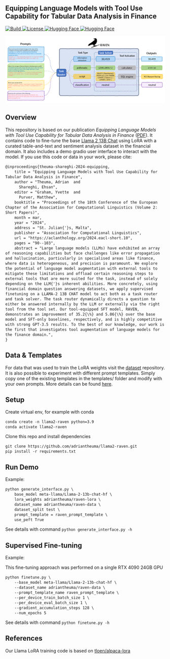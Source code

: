 ## Equipping Language Models with Tool Use Capability for Tabular Data Analysis in Finance

<p>
    <a href="https://www.python.org/">
        <img alt="Build" src="https://img.shields.io/badge/Python-3.9+-1f425f.svg?color=blue">
    </a>
    <a href="https://github.com/adriantheuma/llama2-raven/blob/main/LICENCE">
        <img alt="License" src="https://img.shields.io/badge/License-MIT-blue">
    </a>
    <a href="https://huggingface.co/adriantheuma/raven-lora" target="_blank">
        <img alt="Hugging Face" src="https://img.shields.io/badge/%F0%9F%A4%97%20-Model-blue?color=blue&logoColor=white" />
    </a>
    <a href="https://huggingface.co/adriantheuma/raven-data" target="_blank">
        <img alt="Hugging Face" src="https://img.shields.io/badge/%F0%9F%A4%97%20-Data-blue?color=blue&logoColor=white" />
    </a>
</p>

![teaser](raven-infeerence-pipeline.png)

## Overview

This repository is based on our publication *Equipping Language Models with Tool Use Capability for Tabular Data Analysis in Finance* ([PDF](https://aclanthology.org/2024.eacl-short.10.pdf)). It contains code to fine-tune the base [Llama 2 13B Chat](https://huggingface.co/meta-llama/Llama-2-13b) using LoRA with a curated table-and-text and sentiment analysis dataset in the financial domain. It also includes a demo gradio user interface to interact with the model. If you use this code or data in your work, please cite:

```
@inproceedings{theuma-shareghi-2024-equipping,
    title = "Equipping Language Models with Tool Use Capability for Tabular Data Analysis in Finance",
    author = "Theuma, Adrian  and
      Shareghi, Ehsan",
    editor = "Graham, Yvette  and
      Purver, Matthew",
    booktitle = "Proceedings of the 18th Conference of the European Chapter of the Association for Computational Linguistics (Volume 2: Short Papers)",
    month = mar,
    year = "2024",
    address = "St. Julian{'}s, Malta",
    publisher = "Association for Computational Linguistics",
    url = "https://aclanthology.org/2024.eacl-short.10",
    pages = "90--103",
    abstract = "Large language models (LLMs) have exhibited an array of reasoning capabilities but face challenges like error propagation and hallucination, particularly in specialised areas like finance, where data is heterogeneous, and precision is paramount. We explore the potential of language model augmentation with external tools to mitigate these limitations and offload certain reasoning steps to external tools that are more suited for the task, instead of solely depending on the LLM{'}s inherent abilities. More concretely, using financial domain question answering datasets, we apply supervised finetuning on a LLAMA-2 13B CHAT model to act both as a task router and task solver. The task router dynamically directs a question to either be answered internally by the LLM or externally via the right tool from the tool set. Our tool-equipped SFT model, RAVEN, demonstrates an improvement of 35.2{\%} and 5.06{\%} over the base model and SFT-only baselines, respectively, and is highly competitive with strong GPT-3.5 results. To the best of our knowledge, our work is the first that investigates tool augmentation of language models for the finance domain.",
}
```

## Data & Templates

For data that was used to train the LoRA weights visit the [dataset](https://huggingface.co/datasets/adriantheuma/raven-data) repository. It is also possible to experiment with different prompt templates. Simply copy one of the existing templates in the templates/ folder and modify with your own prompts. More details can be found [here](/templates/README.md). 


## Setup

Create virtual env, for example with conda

```
conda create -n llama2-raven python=3.9
conda activate llama2-raven
```

Clone this repo and install dependencies

```
git clone https://github.com/adriantheuma/llama2-raven.git
pip install -r requirements.txt
```

## Run Demo

Example:

```
python generate_interface.py \
    base_model meta-llama/Llama-2-13b-chat-hf \
    lora_weights adriantheuma/raven-lora \
    dataset_name adriantheuma/raven-data \
    dataset_split test \
    prompt_template = raven_prompt_template \
    use_peft True
```

See details with command `python generate_interface.py -h`

## Supervised Fine-tuning

Example:

This fine-tuning approach was performed on a single RTX 4090 24GB GPU

```
python finetune.py \
    --base_model meta-llama/Llama-2-13b-chat-hf \
    --dataset_name adriantheuma/raven-data \
    --prompt_template_name raven_prompt_template \
    --per_device_train_batch_size 1 \
    --per_device_eval_batch_size 1 \
    --gradient_accumulation_steps 128 \
    --num_epochs 5
```
See details with command `python finetune.py -h`


## References
Our Llama LoRA training code is based on [tloen/alpaca-lora](https://github.com/tloen/alpaca-lora)